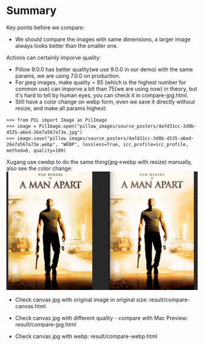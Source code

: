 # Summary

Key points before we compare:
- We should compare the images with same dimensions, a larger image always looks better than the smaller one.

Actions can certainly imporve quality:
- Pillow 9.0.0 has better quality(we use 9.0.0 in our demo) with the same params, we are using 7.0.0 on production.
- For jpeg images, make quality = 95 (which is the highest number for common use) can imporve a bit than 75(we are using now) in theory,
  but it's hard to tell by human eyes. you can check it in compare-jpg.html.
- Still have a color change on webp form, even we save it directly without resize, and make all params highest:
```
>>> from PIL import Image as PilImage
>>> image = PilImage.open("pillow_images/source_posters/4afd31cc-3d0b-4535-a6ed-26e7a567a73e.jpg")
>>> image.save("pillow_images/source_posters/4afd31cc-3d0b-4535-a6ed-26e7a567a73e.webp", "WEBP", lossless=True, icc_profile=icc_profile, method=6, quality=100)
```
Xugang use cwebp to do the same thing(jpg->webp with resize) manually, also see the color change:
![](image.png)

- Check canvas jpg with original image in original size:
result/compare-canvas.html

- Check canvas jpg with different quality - compare with Mac Preview:
result/compare-jpg.html

- Check canvas jpg with webp:
result/compare-webp.html